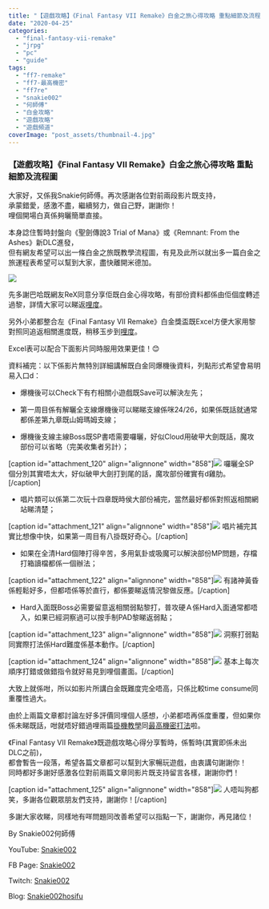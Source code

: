 ```yaml
---
title: "【遊戲攻略】《Final Fantasy VII Remake》白金之旅心得攻略 重點細節及流程圖"
date: "2020-04-25"
categories: 
  - "final-fantasy-vii-remake"
  - "jrpg"
  - "pc"
  - "guide"
tags: 
  - "ff7-remake"
  - "ff7-最高機密"
  - "ff7re"
  - "snakie002"
  - "何師傅"
  - "白金攻略"
  - "遊戲攻略"
  - "遊戲頻道"
coverImage: "post_assets/thumbnail-4.jpg"
---
```


### 【遊戲攻略】《Final Fantasy VII Remake》白金之旅心得攻略 重點細節及流程圖

  
大家好，又係我Snakie何師傅。再次感謝各位對前兩段影片既支持，  
承蒙錯愛，感激不盡，繼續努力，做自己野，謝謝你！  
哩個開場白真係夠曬簡單直接。  

  
本身諗住暫時封盤向《聖劍傳說3 Trial of Mana》或《Remnant: From the Ashes》新DLC進發，  
但有網友希望可以出一條白金之旅既教學流程圖，有見及此所以就出多一篇白金之旅運程表希望可以幫到大家，盡快離開米德加。  

  
![](post_assets/P1-3.png)  

  
先多謝巴哈既網友ReX同意分享佢既白金心得攻略，有部份資料都係由佢個度轉述過黎，詳情大家可以睇返[哩度](https://forum.gamer.com.tw/C.php?bsn=179&snA=86726)。  

  
另外小弟都整合左《Final Fantasy VII Remake》白金獎盃既Excel方便大家用黎對照同追返相關進度既，稍移玉步到[哩度](https://drive.google.com/file/d/1PFCzbpoIObXW-XScWSvpTdIJUmFvRJ5q/view?usp=sharing)。  

  
Excel表可以配合下面影片同時服用效果更佳！😊  

  
資料補完：以下係影片無特別詳細講解既白金同爆機後資料，列點形式希望會易明易入口d：  

  
- 爆機後可以Check下有冇相關小遊戲既Save可以解決左先；
  
- 第一周目係有解曬全支線爆機後可以睇睇支線係咪24/26，如果係既話就通常都係差第九章既山姆瑪姆支線；
  
- 爆機後支線主線Boss既SP書唔需要囉曬，好似Cloud用破甲大劍既話，魔攻部份可以省略（完美收集者另計）；
  

  
\[caption id="attachment\_120" align="alignnone" width="858"\]![](post_assets/P2-2-1024x576.jpg) 囉曬全SP個分別其實唔太大，好似破甲大劍打到尾的話，魔攻部份確實有d雞肋。\[/caption\]  

  
- 唱片類可以係第二次玩十四章既時侯大部份補完，當然最好都係對照返相關網站睇清楚；
  

  
\[caption id="attachment\_121" align="alignnone" width="858"\]![](post_assets/P3-4-1024x576.jpg) 唱片補完其實比想像中快，如果第一周目有八掛既好奇心。\[/caption\]  

  
- 如果在全清Hard個陣打得辛苦，多用氣卦或吸魔可以解決部份MP問題，存檔打箱讀檔都係一個辦法；
  

  
\[caption id="attachment\_122" align="alignnone" width="858"\]![](post_assets/P4-2-1024x576.jpg) 有諸神黃昏係輕鬆好多，但都唔係等於直行，都係要睇返情況黎做反應。\[/caption\]  

  
- Hard入面既Boss必需要留意返相關弱點黎打，普攻硬Ａ係Hard入面通常都唔入，如果已經洞察過可以按手制PAD黎睇返弱點；
  

  
\[caption id="attachment\_123" align="alignnone" width="858"\]![](post_assets/P5-3-1024x576.jpg) 洞察打弱點同實際打法係Hard難度係基本動作。\[/caption\]  

  
\[caption id="attachment\_124" align="alignnone" width="858"\]![](post_assets/P6-3-1024x576.jpg) 基本上每次順序打錯或做錯指令就好易見到哩個畫面。\[/caption\]  

  
大致上就係咁，所以如影片所講白金既難度完全唔高，只係比較time consume同重覆性過大。  

  
由於上兩篇文章都討論左好多評價同埋個人感想，小弟都唔再係度重覆，但如果你係未睇既話，咁就唔好錯過哩兩篇[掛機教學](https://www.vjgamer.com.hk/articles/2020/04/15/66669/readers-ff7guide)同[最高機密打法](https://www.vjgamer.com.hk/articles/2020/04/21/66937/final-fantasy-vii-remake)啦。  

  
《Final Fantasy VII Remake》既遊戲攻略心得分享暫時，係暫時(其實即係未出DLC之前)，  
都會暫告一段落，希望各篇文章都可以幫到大家暢玩遊戲，由衷講句謝謝你！  
同時都好多謝好感激各位對前兩篇文章同影片既支持留言各樣，謝謝你們！  

  
\[caption id="attachment\_125" align="alignnone" width="858"\]![](post_assets/P7-2-1024x576.jpg) 人唔叫狗都笑，多謝各位觀眾朋友們支持，謝謝你！\[/caption\]  

  
多謝大家收睇，同樣地有咩問題同改善希望可以指點一下，謝謝你，再見諸位！  

  
By Snakie002何師傅  

  
YouTube: [Snakie002](https://www.youtube.com/channel/UCDOMLG_RBSoqVHK3sIYJeLA)  

  
FB Page: [Snakie002](https://www.facebook.com/Snakie002/)  

  
Twitch: [Snakie002](https://www.twitch.tv/snakie002/)  

  
Blog: [Snakie002hosifu](https://snakie002hosifu.blog)
